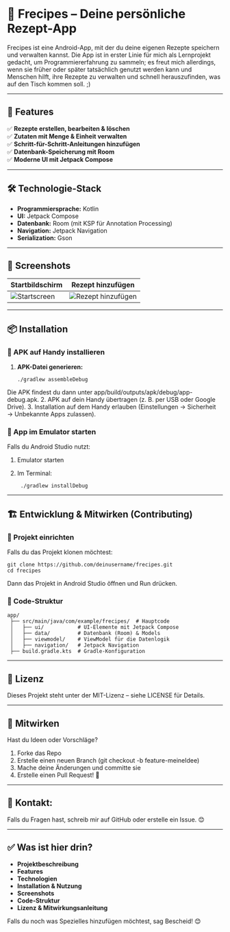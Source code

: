 # 📱 Frecipes – Deine persönliche Rezept-App  

Frecipes ist eine Android-App, mit der du deine eigenen Rezepte speichern und verwalten kannst. Die App ist in erster Linie für mich als Lernprojekt gedacht, um Programmiererfahrung zu sammeln; es freut mich allerdings, wenn sie früher oder später tatsächlich genutzt werden kann und Menschen hilft, ihre Rezepte zu verwalten und schnell herauszufinden, was auf den Tisch kommen soll. ;)

---

## 🚀 Features  
✅ **Rezepte erstellen, bearbeiten & löschen**  
✅ **Zutaten mit Menge & Einheit verwalten**  
✅ **Schritt-für-Schritt-Anleitungen hinzufügen**  
✅ **Datenbank-Speicherung mit Room**  
✅ **Moderne UI mit Jetpack Compose**  

---

## 🛠️ Technologie-Stack  
- **Programmiersprache:** Kotlin  
- **UI:** Jetpack Compose  
- **Datenbank:** Room (mit KSP für Annotation Processing)  
- **Navigation:** Jetpack Navigation  
- **Serialization:** Gson  

---

## 📸 Screenshots  
| Startbildschirm  | Rezept hinzufügen |
|---|---|
| ![Startscreen](screenshots/startscreen.png) | ![Rezept hinzufügen](screenshots/add_recipe.png) |

---

## 📦 Installation  
### 🔹 APK auf Handy installieren  
1. **APK-Datei generieren:**  

       ./gradlew assembleDebug

Die APK findest du dann unter app/build/outputs/apk/debug/app-debug.apk.
2. APK auf dein Handy übertragen (z. B. per USB oder Google Drive).
3. Installation auf dem Handy erlauben (Einstellungen → Sicherheit → Unbekannte Apps zulassen).
### 🔹 App im Emulator starten

Falls du Android Studio nutzt:

1. Emulator starten
2. Im Terminal:

        ./gradlew installDebug

---

## 🏗️ Entwicklung & Mitwirken (Contributing)
### 🔹 Projekt einrichten

Falls du das Projekt klonen möchtest:
    
    git clone https://github.com/deinusername/frecipes.git
    cd frecipes

Dann das Projekt in Android Studio öffnen und Run drücken.
### 🔹 Code-Struktur

    app/
     ├── src/main/java/com/example/frecipes/  # Hauptcode
     │   ├── ui/           # UI-Elemente mit Jetpack Compose
     │   ├── data/         # Datenbank (Room) & Models
     │   ├── viewmodel/    # ViewModel für die Datenlogik
     │   ├── navigation/   # Jetpack Navigation
     ├── build.gradle.kts  # Gradle-Konfiguration

---

## 📜 Lizenz

Dieses Projekt steht unter der MIT-Lizenz – siehe LICENSE für Details.

---

## 🙌 Mitwirken

Hast du Ideen oder Vorschläge?

1. Forke das Repo
2. Erstelle einen neuen Branch (git checkout -b feature-meineIdee)
3. Mache deine Änderungen und committe sie
4. Erstelle einen Pull Request! 🚀

---

## 📧 Kontakt:
Falls du Fragen hast, schreib mir auf GitHub oder erstelle ein Issue. 😊

---

## ✅ Was ist hier drin?  
- **Projektbeschreibung**  
- **Features**  
- **Technologien**  
- **Installation & Nutzung**  
- **Screenshots**  
- **Code-Struktur**  
- **Lizenz & Mitwirkungsanleitung**  

Falls du noch was Spezielles hinzufügen möchtest, sag Bescheid! 😊
